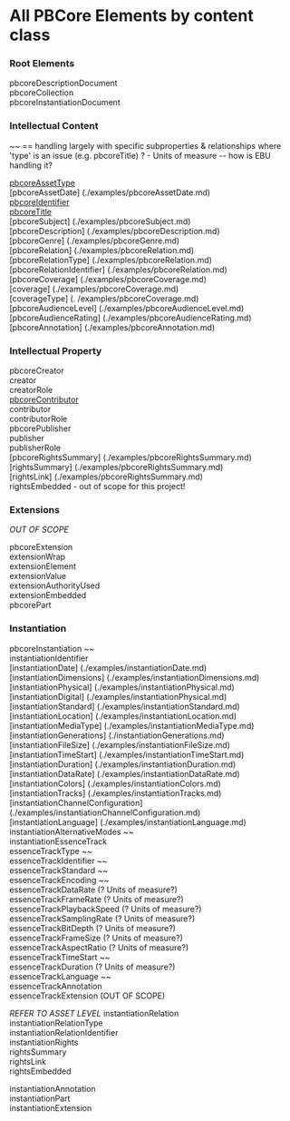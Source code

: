 # All PBCore Elements by content class

### Root Elements

pbcoreDescriptionDocument<br />
pbcoreCollection<br />
pbcoreInstantiationDocument<br />

### Intellectual Content

~~ == handling largely with specific subproperties & relationships where 'type' is an issue (e.g. pbcoreTitle)
? - Units of measure -- how is EBU handling it?

[pbcoreAssetType](./examples/pbcoreAssetType.md)<br />
[pbcoreAssetDate] (./examples/pbcoreAssetDate.md) <br />
[pbcoreIdentifier](./examples/pbcoreIdentifier.md)<br />
[pbcoreTitle](./examples/pbcoreTitle.md)<br />
[pbcoreSubject] (./examples/pbcoreSubject.md)<br />
[pbcoreDescription] (./examples/pbcoreDescription.md)<br />
[pbcoreGenre] (./examples/pbcoreGenre.md) <br />
[pbcoreRelation] (./examples/pbcoreRelation.md) <br />
[pbcoreRelationType] (./examples/pbcoreRelation.md) <br />
[pbcoreRelationIdentifier] (./examples/pbcoreRelation.md) <br />
[pbcoreCoverage] (./examples/pbcoreCoverage.md) <br />
[coverage] (./examples/pbcoreCoverage.md) <br />
[coverageType] (. /examples/pbcoreCoverage.md) <br />
[pbcoreAudienceLevel] (./examples/pbcoreAudienceLevel.md) <br />
[pbcoreAudienceRating] (./examples/pbcoreAudienceRating.md)  <br />
[pbcoreAnnotation] (./examples/pbcoreAnnotation.md) <br />

### Intellectual Property

pbcoreCreator<br />
creator<br />
creatorRole<br />
[pbcoreContributor](./examples/pbcoreContributor.md)<br />
contributor<br />
contributorRole<br />
pbcorePublisher<br />
publisher<br />
publisherRole<br />
[pbcoreRightsSummary] (./examples/pbcoreRightsSummary.md)  <br />
[rightsSummary] (./examples/pbcoreRightsSummary.md) <br />
[rightsLink] (./examples/pbcoreRightsSummary.md) <br />
rightsEmbedded - out of scope for this project!<br />

### Extensions

_OUT OF SCOPE_

pbcoreExtension<br />
extensionWrap<br />
extensionElement<br />
extensionValue<br />
extensionAuthorityUsed<br />
extensionEmbedded<br />
pbcorePart<br />
 
### Instantiation

pbcoreInstantiation ~~<br />
instantiationIdentifier<br />
[instantiationDate] (./examples/instantiationDate.md) <br />
[instantiationDimensions] (./examples/instantiationDimensions.md) <br />
[instantiationPhysical] (./examples/instantiationPhysical.md) <br />
[instantiationDigital] (./examples/instantiationPhysical.md) <br />
[instantiationStandard] (./examples/instantiationStandard.md) <br />
[instantiationLocation] (./examples/instantiationLocation.md) <br />
[instantiationMediaType] (./examples/instantiationMediaType.md) <br />
[instantiationGenerations] (./instantiationGenerations.md) <br />
[instantiationFileSize] (./examples/instantiationFileSize.md) <br />
[instantiationTimeStart] (./examples/instantiationTimeStart.md) <br />
[instantiationDuration] (./examples/instantiationDuration.md) <br />
[instantiationDataRate] (./examples/instantiationDataRate.md) <br />
[instantiationColors] (./examples/instantiationColors.md) <br />
[instantiationTracks] (./examples/instantiationTracks.md) <br />
[instantiationChannelConfiguration] (./examples/instantiationChannelConfiguration.md) <br />
[instantiationLanguage] (./examples/instantiationLanguage.md) <br />
instantiationAlternativeModes ~~<br />
instantiationEssenceTrack<br />
essenceTrackType ~~<br />
essenceTrackIdentifier ~~<br />
essenceTrackStandard ~~<br />
essenceTrackEncoding ~~<br />
essenceTrackDataRate (? Units of measure?)<br />
essenceTrackFrameRate (? Units of measure?)<br />
essenceTrackPlaybackSpeed (? Units of measure?)<br />
essenceTrackSamplingRate (? Units of measure?)<br />
essenceTrackBitDepth (? Units of measure?)<br />
essenceTrackFrameSize (? Units of measure?)<br />
essenceTrackAspectRatio (? Units of measure?)<br />
essenceTrackTimeStart ~~<br />
essenceTrackDuration (? Units of measure?)<br />
essenceTrackLanguage ~~<br />
essenceTrackAnnotation<br />
essenceTrackExtension (OUT OF SCOPE)<br />

_REFER TO ASSET LEVEL_
instantiationRelation<br />
instantiationRelationType<br />
instantiationRelationIdentifier<br />
instantiationRights<br />
rightsSummary<br />
rightsLink<br />
rightsEmbedded<br />

instantiationAnnotation<br />
instantiationPart<br />
instantiationExtension<br />
